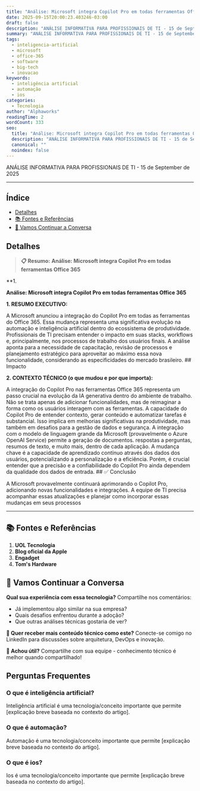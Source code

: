 ```yaml
---
title: "Análise: Microsoft integra Copilot Pro em todas ferramentas Office 365"
date: 2025-09-15T20:00:23.403246-03:00
draft: false
description: "ANÁLISE INFORMATIVA PARA PROFISSIONAIS DE TI - 15 de September de 2025  ---... Leia mais sobre  e suas aplicações práticas."
summary: "ANÁLISE INFORMATIVA PARA PROFISSIONAIS DE TI - 15 de September de 2025  ---... Leia mais sobre  e suas aplicações práticas."
tags:
  - inteligencia-artificial
  - microsoft
  - office-365
  - software
  - big-tech
  - inovacao
keywords:
  - inteligência artificial
  - automação
  - ios
categories:
  - Tecnologia
author: "Alphaworks"
readingTime: 2
wordCount: 333
seo:
  title: "Análise: Microsoft integra Copilot Pro em todas ferramentas Office 365"
  description: "ANÁLISE INFORMATIVA PARA PROFISSIONAIS DE TI - 15 de September de 2025  ---... Leia mais sobre  e suas aplicações práticas."
  canonical: ""
  noindex: false
---
```


ANÁLISE INFORMATIVA PARA PROFISSIONAIS DE TI - 15 de September de 2025

---



## Índice

- [Detalhes](#detalhes)
- [📚 Fontes e Referências](#📚-fontes-e-referências)
- [💬 Vamos Continuar a Conversa](#💬-vamos-continuar-a-conversa)

## Detalhes

> **📋 Resumo:** 
**Análise: Microsoft integra Copilot Pro em todas ferramentas Office 365**

**1.

**Análise: Microsoft integra Copilot Pro em todas ferramentas Office 365**

**1. RESUMO EXECUTIVO:**

A Microsoft anunciou a integração do Copilot Pro em todas as ferramentas do Office 365. Essa mudança representa uma significativa evolução na automação e inteligência artificial dentro do ecossistema de produtividade. Profissionais de TI precisam entender o impacto em suas stacks, workflows e, principalmente, nos processos de trabalho dos usuários finais. A análise aponta para a necessidade de capacitação, revisão de processos e planejamento estratégico para aproveitar ao máximo essa nova funcionalidade, considerando as especificidades do mercado brasileiro. ## Impacto

**2. CONTEXTO TÉCNICO (o que mudou e por que importa):**

A integração do Copilot Pro nas ferramentas Office 365 representa um passo crucial na evolução da IA generativa dentro do ambiente de trabalho. Não se trata apenas de adicionar funcionalidades, mas de reimaginar a forma como os usuários interagem com as ferramentas. A capacidade do Copilot Pro de entender contexto, gerar conteúdo e automatizar tarefas é substancial. Isso implica em melhorias significativas na produtividade, mas também em desafios para a gestão de dados e segurança. A integração com o modelo de linguagem grande da Microsoft (provavelmente o Azure OpenAI Service) permite a geração de documentos. respostas a perguntas, resumos de texto, e muito mais, dentro de cada aplicação. A mudança chave é a capacidade de aprendizado contínuo através dos dados dos usuários, potencializando a personalização e a eficiência. Porém, é crucial entender que a precisão e a confiabilidade do Copilot Pro ainda dependem da qualidade dos dados de entrada. ## ✅ Conclusão

A Microsoft provavelmente continuará aprimorando o Copilot Pro, adicionando novas funcionalidades e integrações. A equipe de TI precisa acompanhar essas atualizações e planejar como incorporar essas mudanças em seus processos

---

## 📚 Fontes e Referências

1. **UOL Tecnologia**
2. **Blog oficial da Apple**
3. **Engadget**
4. **Tom's Hardware**

## 💬 Vamos Continuar a Conversa

**Qual sua experiência com essa tecnologia?** Compartilhe nos comentários:
- Já implementou algo similar na sua empresa?
- Quais desafios enfrentou durante a adoção?
- Que outras análises técnicas gostaria de ver?

**📧 Quer receber mais conteúdo técnico como este?** 
Conecte-se comigo no LinkedIn para discussões sobre arquitetura, DevOps e inovação.

**🔄 Achou útil?** Compartilhe com sua equipe - conhecimento técnico é melhor quando compartilhado!


## Perguntas Frequentes

### O que é inteligência artificial?

Inteligência artificial é uma tecnologia/conceito importante que permite [explicação breve baseada no contexto do artigo].

### O que é automação?

Automação é uma tecnologia/conceito importante que permite [explicação breve baseada no contexto do artigo].

### O que é ios?

Ios é uma tecnologia/conceito importante que permite [explicação breve baseada no contexto do artigo].

